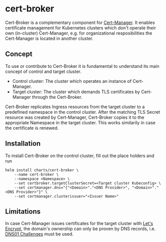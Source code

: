 # cert-broker
Cert-Broker is a complementary component for [Cert-Manager](https://github.com/jetstack/cert-manager). It enables certificate management for Kubernetes clusters which don't operate their own (in-cluster) Cert-Manager, e.g. for  organizational resposibilities the Cert-Manager is located in another cluster.

## Concept
To use or contribute to Cert-Broker it is fundamental to understand its main concept of control and target cluster.

- Control cluster: The cluster which operates an instance of Cert-Manager.
- Target cluster: The cluster which demands TLS certificates by Cert-Manager through the Cert-Broker.

Cert-Broker replicates Ingress resources from the target cluster to a predefined namespace in the control cluster. After the matching TLS Secret resource was created by Cert-Manager, Cert-Broker copies it to the appropriate Namespace in the target cluster. This works similarily in case the certificate is renewed.

## Installation
To install Cert-Broker on the control cluster, fill out the place holders and run
```
helm install charts/cert-broker \
    --name cert-broker \
    --namespace <Namespace> \
    --set certbroker.targetClusterSecret=<Target cluster Kubeconfig> \
    --set certmanager.dns="{"<Domain>"."<DNS Provider>", "<Domain>"."<DNS Provider>"}" \
    --set certmanager.clusterissuer="<Issuer Name>"
```

## Limitations
In case Cert-Manager issues certificates for the target cluster with [Let's Encrypt](https://letsencrypt.org/), the domain's ownership can only be proven by DNS records, i.e. [DNS01 Challenges](http://docs.cert-manager.io/en/latest/reference/issuers/acme/dns01.html?highlight=dns01) must be used.
